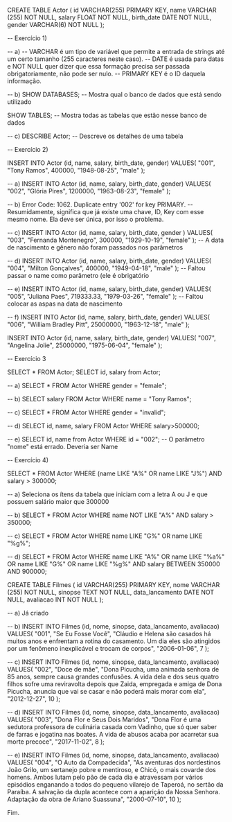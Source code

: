 CREATE TABLE Actor (
    id VARCHAR(255) PRIMARY KEY,
    name VARCHAR (255) NOT NULL,
    salary FLOAT NOT NULL,
    birth_date DATE NOT NULL,
    gender VARCHAR(6) NOT NULL
);

-- Exercício 1)

-- a)
-- VARCHAR é um tipo de variável que permite a entrada de strings até um certo tamanho (255 caracteres neste  caso). 
-- DATE é usada para datas e NOT NULL quer dizer que essa formação precisa ser passada obrigatoriamente, não pode ser nulo. 
-- PRIMARY KEY é o ID daquela informação.


-- b)
SHOW DATABASES;
-- Mostra qual o banco de dados que está sendo utilizado

SHOW TABLES;
-- Mostra todas as tabelas que estão nesse banco de dados

-- c)
DESCRIBE Actor;
-- Descreve os detalhes de uma tabela

-- Exercício 2)

INSERT INTO Actor (id, name, salary, birth_date, gender)
VALUES(
  "001", 
  "Tony Ramos",
  400000,
  "1948-08-25", 
  "male"
);

-- a)
INSERT INTO Actor (id, name, salary, birth_date, gender)
VALUES(
  "002", 
  "Glória Pires",
  1200000,
  "1963-08-23", 
  "female"
);

-- b) Error Code: 1062. Duplicate entry '002' for key PRIMARY.
-- Resumidamente, significa que já existe uma chave, ID, Key com esse mesmo nome. Ela deve ser única, por isso o problema.

-- c) 
INSERT INTO Actor (id, name, salary, birth_date, gender )
VALUES(
  "003", 
  "Fernanda Montenegro",
  300000,
 "1929-10-19", 
 "female"
);
-- A data de nascimento e gênero não foram passados nos parâmetros

-- d)
INSERT INTO Actor (id, name, salary, birth_date, gender)
VALUES(
  "004",
  "Milton Gonçalves",
  400000,
  "1949-04-18", 
  "male"
);
-- Faltou passar o name como parâmetro (ele é obrigatório

-- e) 
INSERT INTO Actor (id, name, salary, birth_date, gender)
VALUES(
  "005", 
  "Juliana Paes",
  719333.33,
  "1979-03-26", 
  "female"
);
-- Faltou colocar as aspas na data de nascimento

-- f)
INSERT INTO Actor (id, name, salary, birth_date, gender)
VALUES(
  "006", 
  "William Bradley Pitt",
  25000000,
  "1963-12-18", 
  "male"
  );
  
INSERT INTO Actor (id, name, salary, birth_date, gender)
VALUES(
  "007", 
  "Angelina Jolie",
  25000000,
  "1975-06-04", 
  "female"
  );



-- Exercício 3

SELECT * FROM Actor;
SELECT id, salary from Actor;

-- a)
SELECT * FROM Actor
WHERE gender = "female";

-- b)
SELECT salary FROM Actor
WHERE name = "Tony Ramos";

-- c) 
SELECT * FROM Actor
WHERE gender = "invalid";

-- d)
SELECT id, name, salary FROM Actor
WHERE salary>500000;

-- e)
SELECT id, name from Actor WHERE id = "002";
-- O parâmetro "nome" está errado. Deveria ser Name


-- Exercício 4)

SELECT * FROM Actor
WHERE (name LIKE "A%" OR name LIKE "J%") AND salary > 300000;

-- a) Seleciona os ítens da tabela que iniciam com a letra A ou J e que possuem salário maior que 300000

-- b)
SELECT * FROM Actor
WHERE name NOT LIKE "A%"  AND salary > 350000;

-- c)
SELECT * FROM Actor
WHERE name LIKE "G%" OR name LIKE "%g%";

-- d) 
SELECT * FROM Actor
WHERE name LIKE "A%" OR name LIKE "%a%" OR name LIKE "G%" OR name LIKE "%g%"
AND salary BETWEEN 350000 AND 900000;



CREATE TABLE Filmes (
    id VARCHAR(255) PRIMARY KEY,
    nome VARCHAR (255) NOT NULL,
    sinopse TEXT NOT NULL,
    data_lancamento DATE NOT NULL,
    avaliacao INT NOT NULL
);

-- a) Já criado

-- b) 
INSERT INTO Filmes (id, nome, sinopse, data_lancamento, avaliacao)
VALUES(
  "001", 
  "Se Eu Fosse Você",
  "Cláudio e Helena são casados há muitos anos e enfrentam a rotina do casamento. Um dia eles são atingidos por um fenômeno inexplicável e trocam de corpos",
  "2006-01-06", 
  7
);

-- c)
INSERT INTO Filmes (id, nome, sinopse, data_lancamento, avaliacao)
VALUES(
  "002", 
  "Doce de mãe",
  "Dona Picucha, uma animada senhora de 85 anos, sempre causa grandes confusões. A vida dela e dos seus quatro filhos sofre uma reviravolta depois que Zaida, empregada e amiga de Dona Picucha, anuncia que vai se casar e não poderá mais morar com ela",
  "2012-12-27", 
  10
);

-- d) 
INSERT INTO Filmes (id, nome, sinopse, data_lancamento, avaliacao)
VALUES(
  "003", 
  "Dona Flor e Seus Dois Maridos",
  "Dona Flor é uma sedutora professora de culinária casada com Vadinho, que só quer saber de farras e jogatina nas boates. A vida de abusos acaba por acarretar sua morte precoce",
  "2017-11-02", 
  8
);

-- e)
INSERT INTO Filmes (id, nome, sinopse, data_lancamento, avaliacao)
VALUES(
  "004", 
  "O Auto da Compadecida",
  "As aventuras dos nordestinos João Grilo, um sertanejo pobre e mentiroso, e Chicó, o mais covarde dos homens. Ambos lutam pelo pão de cada dia e atravessam por vários episódios enganando a todos do pequeno vilarejo de Taperoá, no sertão da Paraíba. A salvação da dupla acontece com a aparição da Nossa Senhora. Adaptação da obra de Ariano Suassuna",
  "2000-07-10", 
  10
);


Fim. 


